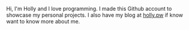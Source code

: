 Hi, I'm Holly and I love programming. I made this Github account to showcase my personal projects. I also have my blog at [holly.pw](https://holly.pw) if know want to know more about me.